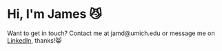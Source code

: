 <h1>Hi, I'm James 😼</h1>
<p>
<!--  
TODO: fill in bio here
--->
</p>
<p>Want to get in touch? Contact me at jamd@umich.edu or message me on <a href="linkedin.com">LinkedIn</a>, thanks!😸</p>
<!---
qwopp/qwopp is a ✨ special ✨ repository because its `README.md` (this file) appears on your GitHub profile.
You can click the Preview link to take a look at your changes.
--->
